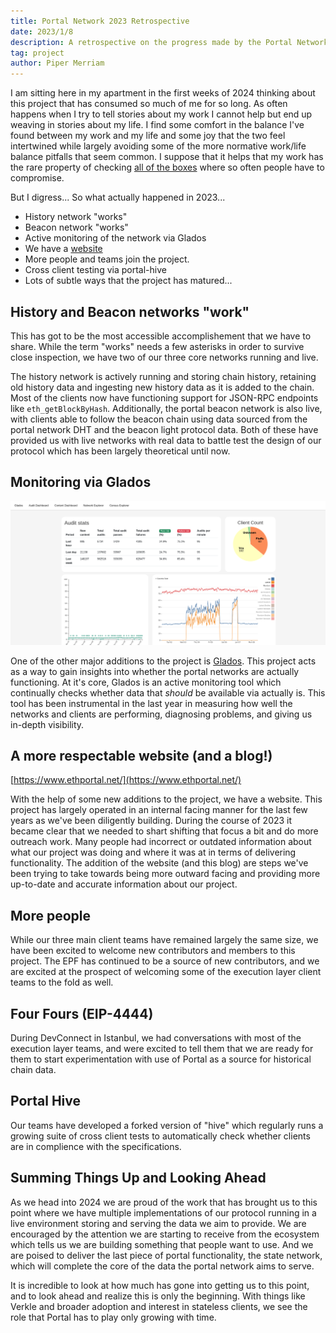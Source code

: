 ```yaml
---
title: Portal Network 2023 Retrospective
date: 2023/1/8
description: A retrospective on the progress made by the Portal Network in 2023
tag: project
author: Piper Merriam
---
```


I am sitting here in my apartment in the first weeks of 2024 thinking about
this project that has consumed so much of me for so long. As often happens when
I try to tell stories about my work I cannot help but end up weaving in stories
about my life. I find some comfort in the balance I've found between my work
and my life and some joy that the two feel intertwined while largely avoiding
some of the more normative work/life balance pitfalls that seem common. I
suppose that it helps that my work has the rare property of checking [all of
the boxes](https://positivepsychology.com/ikigai/) where so often people have
to compromise.

But I digress...  So what actually happened in 2023...

* History network "works"
* Beacon network "works"
* Active monitoring of the network via Glados
* We have a [website](https://www.ethportal.net/)
* More people and teams join the project.
* Cross client testing via portal-hive
* Lots of subtle ways that the project has matured...

## History and Beacon networks "work"

This has got to be the most accessible accomplishement that we have to share.
While the term "works" needs a few asterisks in order to survive close
inspection, we have two of our three core networks running and live.

The history network is actively running and storing chain history, retaining
old history data and ingesting new history data as it is added to the chain.
Most of the clients now have functioning support for JSON-RPC endpoints like
`eth_getBlockByHash`. Additionally, the portal beacon network is also live,
with clients able to follow the beacon chain using data sourced from the portal
network DHT and the beacon light protocol data.  Both of these have provided us
with live networks with real data to battle test the design of our protocol
which has been largely theoretical until now.

## Monitoring via Glados

![Glados Homepage](../../public/images/glados-homepage-for-2023-recap.png)

One of the other major additions to the project is
[Glados](https://glados.ethdevops.io/).  This project acts as a way to gain
insights into whether the portal networks are actually functioning.  At it's
core, Glados is an active monitoring tool which continually checks whether data
that *should* be available via actually is.  This tool has been instrumental in
the last year in measuring how well the networks and clients are performing,
diagnosing problems, and giving us in-depth visibility.


## A more respectable website (and a blog!)

[https://www.ethportal.net/](https://www.ethportal.net/)

With the help of some new additions to the project, we have a website. This
project has largely operated in an internal facing manner for the last few
years as we've been diligently building. During the course of 2023 it became
clear that we needed to shart shifting that focus a bit and do more outreach
work. Many people had incorrect or outdated information about what our project
was doing and where it was at in terms of delivering functionality.  The
addition of the website (and this blog) are steps we've been trying to take
towards being more outward facing and providing more up-to-date and accurate
information about our project.


## More people

While our three main client teams have remained largely the same size, we have
been excited to welcome new contributors and members to this project.  The EPF
has continued to be a source of new contributors, and we are excited at the
prospect of welcoming some of the execution layer client teams to the fold as
well.

## Four Fours (EIP-4444)

During DevConnect in Istanbul, we had conversations with most of the execution
layer teams, and were excited to tell them that we are ready for them to start
experimentation with use of Portal as a source for historical chain data.

## Portal Hive

Our teams have developed a forked version of "hive" which regularly runs a
growing suite of cross client tests to automatically check whether clients are
in complience with the specifications.


## Summing Things Up and Looking Ahead

As we head into 2024 we are proud of the work that has brought us to this point
where we have multiple implementations of our protocol running in a live
environment storing and serving the data we aim to provide. We are encouraged
by the attention we are starting to receive from the ecosystem which tells us
we are building something that people want to use.  And we are poised to
deliver the last piece of portal functionality, the state network, which will
complete the core of the data the portal network aims to serve.

It is incredible to look at how much has gone into getting us to this point,
and to look ahead and realize this is only the beginning.  With things like
Verkle and broader adoption and interest in stateless clients, we see the role
that Portal has to play only growing with time.

